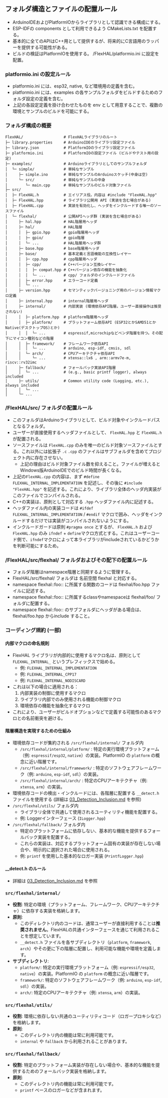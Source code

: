 ## フォルダ構造とファイルの配置ルール
- ArduinoIDEおよびPlatformIOからライブラリとして認識できる構成にする。
- ESP-IDFの components として利用できるよう CMakeLists.txt を配置する。
- 基本的に全てのAPIはC++用として提供するが、将来的にC言語用のラッパーを提供する可能性がある。
- ビルドの検証はPlatformIOを使用する。 /FlexHAL/platformio.ini に設定を配置。

### platformio.ini の設定ルール
- platformio.ini には、esp32, native, など環境用の定義を含む。
- platformio.ini には、examples の各サンプルフォルダをビルドするためのフォルダ設定の定義を含む。
- 上記の各設定定義を掛け合わせたものを env として用意することで、複数の環境とサンプルのビルドを可能にする。

### フォルダ構成の概要
```
FlexHAL/                  # FlexHALライブラリのルート
├─ library.properties     # ArduinoIDEのライブラリ設定ファイル
├─ library.json           # PlatformIOのライブラリ設定ファイル
├─ platformio.ini         # PlatformIOの設定ファイル (ビルドやテスト用の設定)
├─ examples/              # Arduinoライブラリとしてのサンプルフォルダ
│  └─ simple/             # 単純なサンプル
│     ├─ simple.ino       # 単純なサンプルのArduinoスケッチ(中身は空)
│     └─ src/             # 単純なサンプルの中身
│        └─ main.cpp      # 単純なサンプルのビルド対象ファイル
├─ src/
│  ├─ FlexHAL.h           # エイリアス役。内容は #include "FlexHAL.hpp"
│  ├─ FlexHAL.hpp         # ライブラリ公開用 API (実装を含む場合がある)
│  ├─ FlexHAL.cpp         # 実装を有効化し、ヘッダをインクルードする唯一のソースファイル
│  └─ flexhal/            # 公開APIヘッダ群 (実装を含む場合がある)
│     ├─ hal.hpp          # HAL階層用ヘッダ
│     ├─ hal/             # HAL階層
│     │  ├─ gpio.hpp      # gpio階層用ヘッダ
│     │  ├─ gpio/         # gpio階層
│     │  └─ ...           # HAL階層用ヘッダ群
│     ├─ base.hpp         # base階層用ヘッダ
│     ├─ base/            # 基本定義と言語機能の互換性レイヤー
│     │  ├─ cpp.hpp       # cpp階層用ヘッダ
│     │  ├─ cpp/          # C++バージョン互換レイヤー
│     │  │  ├─ compat.hpp # C++バージョン依存の機能を抽象化
│     │  │  └─ ...        # cpp/ フォルダのインクルードファイル
│     │  ├─ error.hpp     # エラーコード定義
│     │  └─ ...
│     ├─ version.hpp      # セマンティックバージョニング用のバージョン情報マクロ定義
│     ├─ internal.hpp     # internal階層用ヘッダ
│     ├─ internal/        # 内部実装 (環境依存API階層。ユーザー直接操作は推奨されない)
│     │  ├─ platform.hpp  # platform階層用ヘッダ
│     │  ├─ platform/     # プラットフォーム依存API (ESP32とかSAMD51とかNative(デスクトップOS)とか)
│     │  │  └─ ...        # espressif,microchipなどベンダ階層を持つ。その配下にマイコン種別などの階層
│     │  ├─ framework/    # フレームワーク依存API
│     │  │  └─ ...        # arduino, esp-idf, cmsis, sdl
│     │  └─ arch/         # CPUアーキテクチャ依存API
│     │     └─ ...        # xtensa::lx6 , arm::armv7e-m, riscv::rv32imc
│     ├─ fallback/        # フォールバック実装API階層
│     │  └─ ...           # (e.g., basic printf logger), always included
│     ├─ utils/           # Common utility code (Logging, etc.), always included
│     │  └─ ...
│     └─ ...
```
### /FlexHAL/src/ フォルダの配置ルール
- このフォルダはArduinoライブラリとして、ビルド対象やインクルードパスとなるフォルダ。
- ユーザーが直接使用するヘッダファイルとして、 `FlexHAL.hpp` と `FlexHAL.h` が配置される。
- ソースファイルは `FlexHAL.cpp` のみを唯一のビルド対象ソースファイルとする。これ以外には拡張子 `.c` `.cpp` のファイルはサブフォルダを含めてプロジェクト内に存在させない。
  - 上記の理由はビルド対象ファイル数を抑えること。ファイルが増えるとWindows版ArduinoIDEでのビルド時間が長くなる。
- 上記の`FlexHAL.cpp` の内容は、まず `#define FLEXHAL_INTERNAL_IMPLEMENTATION` を記述し、その後に `#include "FlexHAL.hpp"` を記述する。これにより、ライブラリ全体のヘッダ内実装がこのファイルでコンパイルされる。
- C++の実装は、原則として対応する `.hpp` ヘッダファイル内に記述する。
- ヘッダファイル内の実装コードは `#ifdef FLEXHAL_INTERNAL_IMPLEMENTATION` / `#endif` マクロで囲み、ヘッダをインクルードするだけでは実装がコンパイルされないようにする。
- インクルードガードは原則 `#pragma once` とするが、 `FlexHAL.h` および `FlexHAL.hpp` のみ `ifndef` + `define`マクロ方式とする。これはユーザーコード側で、`ifndef`マクロによって本ライブラリがincludeされているかどうかを判断可能にするため。

### /FlexHAL/src/flexhal/ フォルダおよびその配下の配置ルール
- フォルダ階層はnamespace階層と同期するように管理する。
- FlexHAL/src/flexhal/ フォルダは 名前空間 flexhal と対応する。
- namespace flexhal::foo:: に所属する関数のコードは flexhal/foo.hpp ファイルに記述する。
- namespace flexhal::foo:: に所属するclassやnamespaceは flexhal/foo/ フォルダに配置する。
- namespace flexhal::foo:: のサブフォルダにヘッダがある場合は、flexhal/foo.hpp からinclude すること。

### コーディング規約 (一部)

#### 内部マクロの命名規則
- FlexHAL ライブラリが内部的に使用するマクロ名は、原則として `FLEXHAL_INTERNAL_` というプレフィックスで始める。
  - 例: `FLEXHAL_INTERNAL_IMPLEMENTATION`
  - 例: `FLEXHAL_INTERNAL_CPP17`
  - 例: `FLEXHAL_INTERNAL_NODISCARD`
- これは以下の場合に適用される：
  1. 内部実装の制御に使用するマクロ
  2. ライブラリ内部でのみ使用される機能の制御マクロ
  3. 環境依存の機能を抽象化するマクロ
- これにより、ユーザーがビルドオプションなどで定義する可能性のあるマクロとの名前衝突を避ける。

#### 階層構造を実現するための仕組み
- 環境依存コードが集約される `/src/flexhal/internal/` フォルダ内
  - `/src/flexhal/internal/platform/` : 特定の実行環境プラットフォーム（例: `espressif/esp32`, `native`）の実装。PlatformIO の `platform` の概念に近い階層です。
  - `/src/flexhal/internal/framework/` : 特定のソフトウェアフレームワーク（例: `arduino`, `esp-idf`, `sdl`）の実装。
  - `/src/flexhal/internal/arch/` : 特定のCPUアーキテクチャ（例: `xtensa`, `arm`）の実装。
- 環境依存コードの検出・インクルードには、各階層に配置する `__detect.h` ファイルを使用する (詳細は [03_Detection_Inclusion.md](./03_Detection_Inclusion.md) を参照)
- `/src/flexhal/utils/` フォルダ内
  - ライブラリ全体で共通して使用されるユーティリティ機能を配置する。
  - 例: Loggerインターフェース (`ILogger.hpp`)
- `/src/flexhal/fallback/` フォルダ内
  - 特定のプラットフォームに依存しない、基本的な機能を提供するフォールバック実装を配置する。
  - これらの実装は、対応するプラットフォーム固有の実装が存在しない場合や、明示的に選択された場合に使用される。
  - 例: `printf` を使用した基本的なロガー実装 (`PrintfLogger.hpp`)

#### __detect.h のルール
- 詳細は [03_Detection_Inclusion.md](./03_Detection_Inclusion.md) を参照

### `src/flexhal/internal/`

*   **役割**: 特定の環境（プラットフォーム、フレームワーク、CPUアーキテクチャ）に依存する実装を格納します。
*   **原則**:
    *   このディレクトリ内のコードは、通常ユーザーが直接利用することは**推奨されません**。FlexHALの共通インターフェースを通じて利用されることを想定しています。
    *   `__detect.h` ファイルを各サブディレクトリ（`platform`, `framework`, `arch`）やその更に下の階層に配置し、利用可能な機能や環境を定義します。
*   **サブディレクトリ**:
    *   `platform/`: 特定の実行環境プラットフォーム（例: `espressif/esp32`, `native`）の実装。PlatformIO の `platform` の概念に近い階層です。
    *   `framework/`: 特定のソフトウェアフレームワーク（例: `arduino`, `esp-idf`, `sdl`）の実装。
    *   `arch/`: 特定のCPUアーキテクチャ（例: `xtensa`, `arm`）の実装。

### `src/flexhal/utils/`

*   **役割**: 環境に依存しない共通のユーティリティコード（ロガープロキシなど）を格納します。
*   **原則**:
    *   このディレクトリ内の機能は常に利用可能です。
    *   `internal` や `fallback` から利用されることがあります。

### `src/flexhal/fallback/`

*   **役割**: 特定のプラットフォーム実装が存在しない場合や、基本的な機能を提供するためのフォールバック実装を格納します。
*   **原則**:
    *   このディレクトリ内の機能は常に利用可能です。
    *   `printf` ベースのロガーなどが含まれます。
